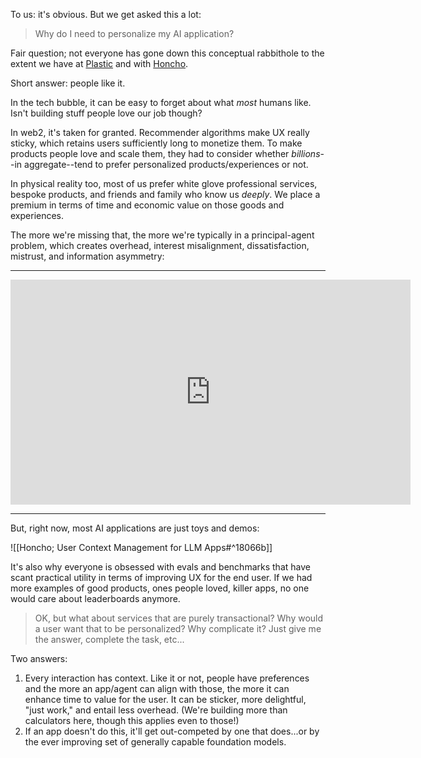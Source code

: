 To us: it's obvious. But we get asked this a lot:

> Why do I need to personalize my AI application?

Fair question; not everyone has gone down this conceptual rabbithole to the extent we have at [Plastic](https://plasticlabs.ai) and with [Honcho](https://honcho.dev).

Short answer: people like it.

In the tech bubble, it can be easy to forget about what *most* humans like. Isn't building stuff people love our job though?

In web2, it's taken for granted. Recommender algorithms make UX really sticky, which retains users sufficiently long to monetize them. To make products people love and scale them, they had to consider whether *billions*--in aggregate--tend to prefer personalized products/experiences or not.

In physical reality too, most of us prefer white glove professional services, bespoke products, and friends and family who know us *deeply*. We place a premium in terms of time and economic value on those goods and experiences.

The more we're missing that, the more we're typically in a principal-agent problem, which creates overhead, interest misalignment, dissatisfaction, mistrust, and information asymmetry:

---

<iframe src="https://player.vimeo.com/video/868985592?h=deff771ffe&color=F6F5F2&title=0&byline=0&portrait=0" width="640" height="360" frameborder="0" allow="autoplay; fullscreen; picture-in-picture" allowfullscreen></iframe>
 
---

But, right now, most AI applications are just toys and demos:

![[Honcho; User Context Management for LLM Apps#^18066b]]

It's also why everyone is obsessed with evals and benchmarks that have scant practical utility in terms of improving UX for the end user. If we had more examples of good products, ones people loved, killer apps, no one would care about leaderboards anymore.

> OK, but what about services that are purely transactional? Why would a user want that to be personalized? Why complicate it? Just give me the answer, complete the task, etc...

Two answers:

1. Every interaction has context. Like it or not, people have preferences and the more an app/agent can align with those, the more it can enhance time to value for the user. It can be sticker, more delightful, "just work," and entail less overhead. (We're building more than calculators here, though this applies even to those!)
2. If an app doesn't do this, it'll get out-competed by one that does...or by the ever improving set of generally capable foundation models.